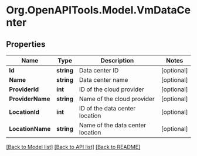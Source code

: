 # Org.OpenAPITools.Model.VmDataCenter

## Properties

Name | Type | Description | Notes
------------ | ------------- | ------------- | -------------
**Id** | **string** | Data center ID | [optional] 
**Name** | **string** | Data center name | [optional] 
**ProviderId** | **int** | ID of the cloud provider | [optional] 
**ProviderName** | **string** | Name of the cloud provider | [optional] 
**LocationId** | **int** | ID of the data center location | [optional] 
**LocationName** | **string** | Name of the data center location | [optional] 

[[Back to Model list]](../README.md#documentation-for-models) [[Back to API list]](../README.md#documentation-for-api-endpoints) [[Back to README]](../README.md)

